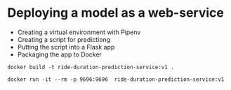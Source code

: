 #  Deploying a model as a web-service

- Creating a virtual environment with Pipenv
- Creating a script for predictiong
- Putting the script into a Flask app
- Packaging the app to Docker

```docker build -t ride-duration-prediction-service:v1 .```

```docker run -it --rm -p 9696:9696  ride-duration-prediction-service:v1```